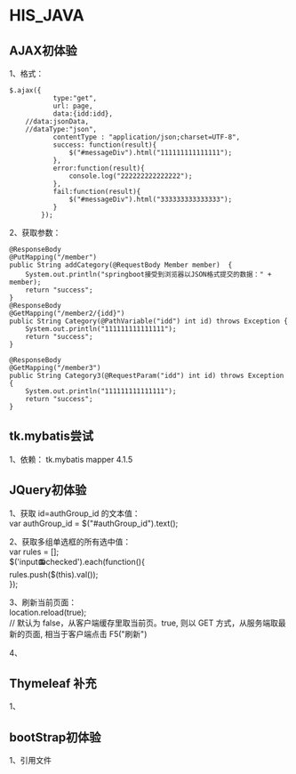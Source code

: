 ﻿# HIS_JAVA
 
 
## AJAX初体验 
 
1、格式： 
 
	$.ajax({
               type:"get",
               url: page,
               data:{idd:idd},
		//data:jsonData,
		//dataType:"json",
               contentType : "application/json;charset=UTF-8",
               success: function(result){
            	   $("#messageDiv").html("111111111111111");
               },
               error:function(result){
            	   console.log("222222222222222");
               },
               fail:function(result){
            	   $("#messageDiv").html("333333333333333");
               }
            }); 
 
2、获取参数： 
 
	@ResponseBody
	@PutMapping("/member")
	public String addCategory(@RequestBody Member member)  {
		System.out.println("springboot接受到浏览器以JSON格式提交的数据：" + member);
		return "success";
	}
	@ResponseBody
	@GetMapping("/member2/{idd}")
	public String Category(@PathVariable("idd") int id) throws Exception {
		System.out.println("111111111111111");
		return "success";
	}
	
	@ResponseBody
	@GetMapping("/member3")
	public String Category3(@RequestParam("idd") int id) throws Exception {
		System.out.println("111111111111111");
		return "success";
	} 
 
## tk.mybatis尝试 

1、依赖： 
	<dependency>
    		<groupId>tk.mybatis</groupId>
    		<artifactId>mapper</artifactId>
    		<version>4.1.5</version>
	</dependency> 
 
## JQuery初体验  

1、获取 id=authGroup_id 的文本值：  
 	var authGroup_id = $("#authGroup_id").text(); 

2、获取多组单选框的所有选中值：   
	var rules = [];  
	$('input:radio:checked').each(function(){  
    		rules.push($(this).val());  
	});   
 
3、刷新当前页面：  
	location.reload(true);  
	// 默认为 false，从客户端缓存里取当前页。true, 则以 GET 方式，从服务端取最新的页面, 相当于客户端点击 F5("刷新") 
 
4、  
  
## Thymeleaf 补充  
  
1、<link/>  
	<link type="text/css" href="css/bootstrap.min.css"  rel="stylesheet" th:href="@{/css/bootstrap.min.css}"/>  
  
## bootStrap初体验  
  
1、引用文件  
	<script type="text/javascript" src="../../js/jquery.min.js" th:src="@{/js/jquery.min.js}"></script>
	<link type="text/css" href="css/bootstrap.min.css"  rel="stylesheet" th:href="@{/css/bootstrap.min.css}"/>
	<script type="text/javascript" src="../../js/bootstrap.min.js" th:src="@{/js/bootstrap.min.js}"></script>
